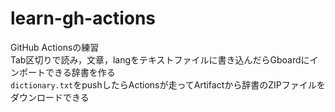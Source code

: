 # learn-gh-actions

GitHub Actionsの練習  
Tab区切りで読み，文章，langをテキストファイルに書き込んだらGboardにインポートできる辞書を作る  
`dictionary.txt`をpushしたらActionsが走ってArtifactから辞書のZIPファイルをダウンロードできる